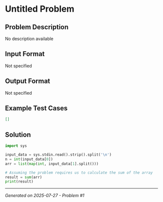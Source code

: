 # Untitled Problem

## Problem Description
No description available

## Input Format
Not specified

## Output Format
Not specified

## Example Test Cases
```json
[]
```

## Solution
```python
import sys

input_data = sys.stdin.read().strip().split('\n')
n = int(input_data[0])
arr = list(map(int, input_data[1].split()))

# Assuming the problem requires us to calculate the sum of the array
result = sum(arr)
print(result)
```

---
*Generated on 2025-07-27 - Problem #1*